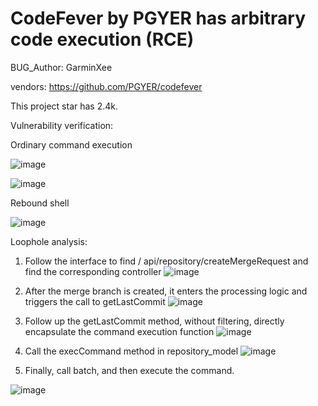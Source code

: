 # CodeFever by PGYER has arbitrary code execution (RCE)

BUG_Author: GarminXee

vendors: https://github.com/PGYER/codefever

This project star has 2.4k.

Vulnerability verification:

Ordinary command execution


![image](https://github-production-user-asset-6210df.s3.amazonaws.com/54017627/237123690-128b1ccb-12fa-428b-93d6-42c34ecf6e10.png?X-Amz-Algorithm=AWS4-HMAC-SHA256&X-Amz-Credential=AKIAIWNJYAX4CSVEH53A%2F20230509%2Fus-east-1%2Fs3%2Faws4_request&X-Amz-Date=20230509T142436Z&X-Amz-Expires=300&X-Amz-Signature=942bd8d2c16254463660fac62d6004ecefaf1c1d41f1d5e98c87a2e06513f6c5&X-Amz-SignedHeaders=host&actor_id=54017627&key_id=0&repo_id=436107857)

![image](https://github-production-user-asset-6210df.s3.amazonaws.com/54017627/237123828-12aa801f-3713-4972-a145-16ceeab55791.png?X-Amz-Algorithm=AWS4-HMAC-SHA256&X-Amz-Credential=AKIAIWNJYAX4CSVEH53A%2F20230509%2Fus-east-1%2Fs3%2Faws4_request&X-Amz-Date=20230509T142502Z&X-Amz-Expires=300&X-Amz-Signature=fc62a5d1cdf1213e0ed39e6454b0c2d4a1e64a8b58fecbad190dee81bb398e3f&X-Amz-SignedHeaders=host&actor_id=54017627&key_id=0&repo_id=436107857)


Rebound shell

![image](https://github.com/GarmX/bug_report/assets/77141248/1a7ebffa-1383-49af-bc1a-b0bda6510416)

Loophole analysis:

1. Follow the interface to find / api/repository/createMergeRequest and find the corresponding controller
![image](https://github.com/GarmX/bug_report/assets/77141248/abc13819-aca6-4d77-8a72-d59e6fda7fd9)


2. After the merge branch is created, it enters the processing logic and triggers the call to getLastCommit
![image](https://github.com/GarmX/bug_report/assets/77141248/d9b15cb1-37b5-4534-bf0d-019a64ee0c94)


3. Follow up the getLastCommit method, without filtering, directly encapsulate the command execution function
![image](https://github.com/GarmX/bug_report/assets/77141248/8872ad2f-0de7-4103-9c77-815c4f44e67d)


4. Call the execCommand method in repository_model
![image](https://github.com/GarmX/bug_report/assets/77141248/fff93f86-7d0d-4ee2-ba91-7cbce8eae0ef)


5. Finally, call batch, and then execute the command.

![image](https://github.com/GarmX/bug_report/assets/77141248/784f4aca-dd53-4c10-90d3-1ee5035a7e70)
